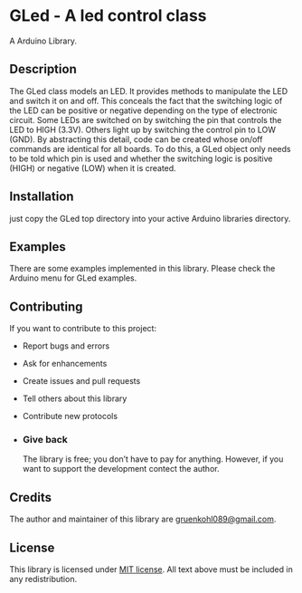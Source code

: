# GLed - A led control class

A Arduino Library.

## Description

The GLed class models an LED. It provides methods to manipulate the LED
and switch it on and off. This conceals the fact that the switching logic of the
LED can be positive or negative depending on the type of electronic circuit.
Some LEDs are switched on by switching the pin that controls the LED to HIGH (3.3V).
Others light up by switching the control pin to LOW (GND). By abstracting this detail,
code can be created whose on/off commands are identical for all boards.
To do this, a GLed object only needs to be told which pin is used and whether
the switching logic is positive (HIGH) or negative (LOW) when it is created.

## Installation

just copy the GLed top directory into your active Arduino libraries directory.

## Examples

  There are some  examples implemented in this library. 
  Please check the Arduino menu for GLed examples.
  
## Contributing

If you want to contribute to this project:

- Report bugs and errors
- Ask for enhancements
- Create issues and pull requests
- Tell others about this library
- Contribute new protocols


- ### Give back

    The library is free; you don’t have to pay for anything. However, if you want to support the development contect the author.

## Credits

The author and maintainer of this library are <gruenkohl089@gmail.com>.

## License

This library is licensed under [MIT license](https://opensource.org/licenses/MIT). All text above must be included in any redistribution.
